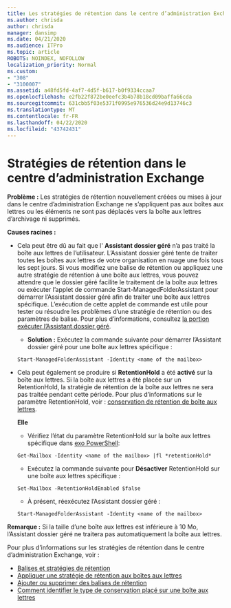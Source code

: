 ```yaml
---
title: Les stratégies de rétention dans le centre d’administration Exchange ne fonctionnent pas
ms.author: chrisda
author: chrisda
manager: dansimp
ms.date: 04/21/2020
ms.audience: ITPro
ms.topic: article
ROBOTS: NOINDEX, NOFOLLOW
localization_priority: Normal
ms.custom:
- "308"
- "3100007"
ms.assetid: a48fd5fd-4af7-4d5f-b617-b0f9334ccaa7
ms.openlocfilehash: e2fb22f872be0eefc3b4b78b18cd09baffa66cda
ms.sourcegitcommit: 631cbb5f03e5371f0995e976536d24e9d13746c3
ms.translationtype: MT
ms.contentlocale: fr-FR
ms.lasthandoff: 04/22/2020
ms.locfileid: "43742431"
---
```

# <a name="retention-policies-in-exchange-admin-center"></a>Stratégies de rétention dans le centre d’administration Exchange

 **Problème :** Les stratégies de rétention nouvellement créées ou mises à jour dans le centre d’administration Exchange ne s’appliquent pas aux boîtes aux lettres ou les éléments ne sont pas déplacés vers la boîte aux lettres d’archivage ni supprimés. 
  
 **Causes racines :**
  
- Cela peut être dû au fait que l' **Assistant dossier géré** n’a pas traité la boîte aux lettres de l’utilisateur. L’Assistant dossier géré tente de traiter toutes les boîtes aux lettres de votre organisation en nuage une fois tous les sept jours. Si vous modifiez une balise de rétention ou appliquez une autre stratégie de rétention à une boîte aux lettres, vous pouvez attendre que le dossier géré facilite le traitement de la boîte aux lettres ou exécuter l’applet de commande Start-ManagedFolderAssistant pour démarrer l’Assistant dossier géré afin de traiter une boîte aux lettres spécifique. L’exécution de cette applet de commande est utile pour tester ou résoudre les problèmes d’une stratégie de rétention ou des paramètres de balise. Pour plus d’informations, consultez [la portion exécuter l’Assistant dossier géré](https://msdn.microsoft.com/library/gg271153%28v=exchsrvcs.149%29.aspx#managedfolderassist).
    
  - **Solution :** Exécutez la commande suivante pour démarrer l’Assistant dossier géré pour une boîte aux lettres spécifique :
    
  ```
  Start-ManagedFolderAssistant -Identity <name of the mailbox>
  ```

- Cela peut également se produire si **RetentionHold** a été **activé** sur la boîte aux lettres. Si la boîte aux lettres a été placée sur un RetentionHold, la stratégie de rétention de la boîte aux lettres ne sera pas traitée pendant cette période. Pour plus d’informations sur le paramètre RetentionHold, voir : [conservation de rétention de boîte aux lettres](https://docs.microsoft.com/exchange/security-and-compliance/messaging-records-management/mailbox-retention-hold).
    
    **Elle**
    
  - Vérifiez l’état du paramètre RetentionHold sur la boîte aux lettres spécifique dans [exo PowerShell](https://docs.microsoft.com/powershell/exchange/exchange-online/connect-to-exchange-online-powershell/connect-to-exchange-online-powershell?view=exchange-ps):
    
  ```
  Get-Mailbox -Identity <name of the mailbox> |fl *retentionHold*
  ```

  - Exécutez la commande suivante pour **Désactiver** RetentionHold sur une boîte aux lettres spécifique :
    
  ```
  Set-Mailbox -RetentionHoldEnabled $false
  ```

  - À présent, réexécutez l’Assistant dossier géré :
    
  ```
  Start-ManagedFolderAssistant -Identity <name of the mailbox>
  ```

 **Remarque :** Si la taille d’une boîte aux lettres est inférieure à 10 Mo, l’Assistant dossier géré ne traitera pas automatiquement la boîte aux lettres.
 
Pour plus d’informations sur les stratégies de rétention dans le centre d’administration Exchange, voir :
- [Balises et stratégies de rétention](https://docs.microsoft.com/exchange/security-and-compliance/messaging-records-management/retention-tags-and-policies)
- [Appliquer une stratégie de rétention aux boîtes aux lettres](https://docs.microsoft.com/exchange/security-and-compliance/messaging-records-management/apply-retention-policy)
- [Ajouter ou supprimer des balises de rétention](https://docs.microsoft.com/exchange/security-and-compliance/messaging-records-management/add-or-remove-retention-tags)
- [Comment identifier le type de conservation placé sur une boîte aux lettres](https://docs.microsoft.com/office365/securitycompliance/identify-a-hold-on-an-exchange-online-mailbox)
